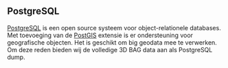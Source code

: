 ## PostgreSQL

<a href=https://www.postgresql.org/>PostgreSQL</a> is een open source systeem voor object-relationele databases. Met toevoeging van de <a href=https://postgis.net/>PostGIS</a> extensie is er ondersteuning voor geografische objecten. Het is geschikt om big geodata mee te verwerken. Om deze reden bieden wij de volledige 3D BAG data aan als PostgreSQL dump.